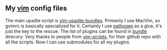 ## My [vim][1] config files

The main upadte script is [vim-upadte-bundles][2].
Primarily I use MacVim, so gvimrc is basically specialized for it.
Certainly I use [pathogen][3] as a glue, it's just the key to the rescue.
The list of plugins can be found in [bundle][4] direcory.
Very thanks to people from [vim-scripts][5], for their github repo with all the scripts. Now I can use submodules for all my plugins.

[1]: http://www.vim.org/
[2]: https://github.com/bronson/vim-update-bundles
[3]: https://github.com/tpope/vim-pathogen
[4]: https://github.com/bthemad/vimfiles/tree/master/bundle
[5]: http://github.com/vim-scripts/


